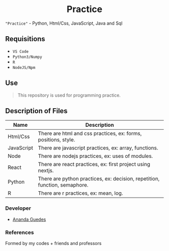<h1 align="center">Practice</h1>

`"Practice"` - Python, Html/Css, JavaScript, Java and Sql

## Requisitions
+ `VS Code`
+ `Python3/Numpy`
+ `R`
+ `NodeJS/Npm`

## Use
> This repository is used for programming practice.

## Description of Files
| Name | Description |
| ------ | ----------- |
| Html/Css | There are html and css practices, ex: forms, positions, style.|
| JavaScript | There are javascript practices, ex: array, functions.|
| Node | There are nodejs practices, ex: uses of modules.|
| React | There are react practices, ex: first project using nextjs.|
| Python | There are python practices, ex: decision, repetition, function, semaphore.|
| R | There are r practices, ex: mean, log.|


### Developer
- [Ananda Guedes](https://github.com/agu3des)

### References
Formed by my codes + friends and professors
